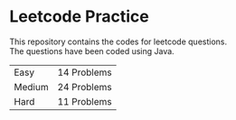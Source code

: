 # Leetcode Practice
This repository contains the codes for leetcode questions. <br>
The questions have been coded using Java. <br>
<table><tr><td>Easy</td><td>14 Problems</td></tr><tr><td>Medium</td><td>24 Problems</td></tr><tr><td>Hard</td><td>11 Problems</td></tr></table>
